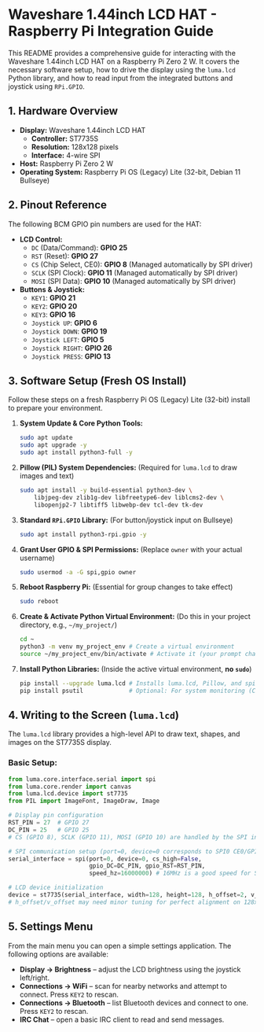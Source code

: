 # Waveshare 1.44inch LCD HAT - Raspberry Pi Integration Guide

This README provides a comprehensive guide for interacting with the Waveshare 1.44inch LCD HAT on a Raspberry Pi Zero 2 W. It covers the necessary software setup, how to drive the display using the `luma.lcd` Python library, and how to read input from the integrated buttons and joystick using `RPi.GPIO`.

## 1. Hardware Overview

* **Display:** Waveshare 1.44inch LCD HAT
    * **Controller:** ST7735S
    * **Resolution:** 128x128 pixels
    * **Interface:** 4-wire SPI
* **Host:** Raspberry Pi Zero 2 W
* **Operating System:** Raspberry Pi OS (Legacy) Lite (32-bit, Debian 11 Bullseye)

## 2. Pinout Reference

The following BCM GPIO pin numbers are used for the HAT:

* **LCD Control:**
    * `DC` (Data/Command): **GPIO 25**
    * `RST` (Reset): **GPIO 27**
    * `CS` (Chip Select, CE0): **GPIO 8** (Managed automatically by SPI driver)
    * `SCLK` (SPI Clock): **GPIO 11** (Managed automatically by SPI driver)
    * `MOSI` (SPI Data): **GPIO 10** (Managed automatically by SPI driver)
* **Buttons & Joystick:**
    * `KEY1`: **GPIO 21**
    * `KEY2`: **GPIO 20**
    * `KEY3`: **GPIO 16**
    * `Joystick UP`: **GPIO 6**
    * `Joystick DOWN`: **GPIO 19**
    * `Joystick LEFT`: **GPIO 5**
    * `Joystick RIGHT`: **GPIO 26**
    * `Joystick PRESS`: **GPIO 13**

## 3. Software Setup (Fresh OS Install)

Follow these steps on a fresh Raspberry Pi OS (Legacy) Lite (32-bit) install to prepare your environment.

1.  **System Update & Core Python Tools:**
    ```bash
    sudo apt update
    sudo apt upgrade -y
    sudo apt install python3-full -y
    ```
2.  **Pillow (PIL) System Dependencies:** (Required for `luma.lcd` to draw images and text)
    ```bash
    sudo apt install -y build-essential python3-dev \
        libjpeg-dev zlib1g-dev libfreetype6-dev liblcms2-dev \
        libopenjp2-7 libtiff5 libwebp-dev tcl-dev tk-dev
    ```
3.  **Standard `RPi.GPIO` Library:** (For button/joystick input on Bullseye)
    ```bash
    sudo apt install python3-rpi.gpio -y
    ```
4.  **Grant User GPIO & SPI Permissions:** (Replace `owner` with your actual username)
    ```bash
    sudo usermod -a -G spi,gpio owner
    ```
5.  **Reboot Raspberry Pi:** (Essential for group changes to take effect)
    ```bash
    sudo reboot
    ```
6.  **Create & Activate Python Virtual Environment:** (Do this in your project directory, e.g., `~/my_project/`)
    ```bash
    cd ~
    python3 -m venv my_project_env # Create a virtual environment
    source ~/my_project_env/bin/activate # Activate it (your prompt changes)
    ```
7.  **Install Python Libraries:** (Inside the active virtual environment, **no `sudo`**)
    ```bash
    pip install --upgrade luma.lcd # Installs luma.lcd, Pillow, and spidev
    pip install psutil             # Optional: For system monitoring (CPU/RAM)
    ```

## 4. Writing to the Screen (`luma.lcd`)

The `luma.lcd` library provides a high-level API to draw text, shapes, and images on the ST7735S display.

### Basic Setup:

```python
from luma.core.interface.serial import spi
from luma.core.render import canvas
from luma.lcd.device import st7735
from PIL import ImageFont, ImageDraw, Image

# Display pin configuration
RST_PIN = 27  # GPIO 27
DC_PIN = 25   # GPIO 25
# CS (GPIO 8), SCLK (GPIO 11), MOSI (GPIO 10) are handled by the SPI interface

# SPI communication setup (port=0, device=0 corresponds to SPI0 CE0/GPIO 8)
serial_interface = spi(port=0, device=0, cs_high=False,
                       gpio_DC=DC_PIN, gpio_RST=RST_PIN,
                       speed_hz=16000000) # 16MHz is a good speed for ST7735S

# LCD device initialization
device = st7735(serial_interface, width=128, height=128, h_offset=2, v_offset=1)
# h_offset/v_offset may need minor tuning for perfect alignment on 128x128 physical screens
```

## 5. Settings Menu

From the main menu you can open a simple settings application. The following options are available:

* **Display → Brightness** – adjust the LCD brightness using the joystick left/right.
* **Connections → WiFi** – scan for nearby networks and attempt to connect. Press `KEY2` to rescan.
* **Connections → Bluetooth** – list Bluetooth devices and connect to one. Press `KEY2` to rescan.
* **IRC Chat** – open a basic IRC client to read and send messages.

